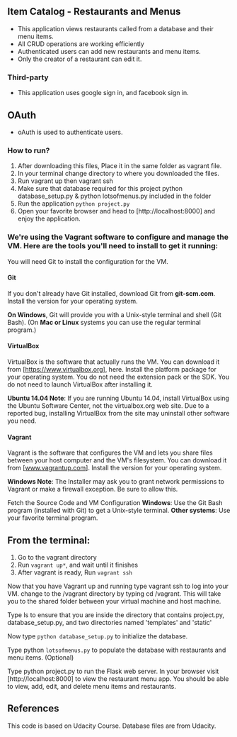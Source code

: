 ## Item Catalog - Restaurants and Menus

* This application views restaurants called from a database and their menu items.
* All CRUD operations are working efficiently
* Authenticated users can add new restaurants and menu items.
* Only the creator of a restaurant can edit it.


### Third-party
* This application uses google sign in, and facebook sign in.


## OAuth
* oAuth is used to authenticate users.
### How to run?

1. After downloading this files, Place it in the same folder as vagrant file.
2. In your terminal change directory to where you downloaded the files.
3. Run vagrant up then vagrant ssh
4. Make sure that  database required for this project python database_setup.py & python lotsofmenus.py included in the folder
5. Run the application `python project.py`
6. Open your favorite browser and head to [http://localhost:8000] and enjoy the application.


### We're using the Vagrant software to configure and manage the VM. Here are the tools you'll need to install to get it running:
You will need Git to install the configuration for the VM.

#### Git
If you don't already have Git installed, download Git from **git-scm.com**. Install the version for your operating system.

**On Windows**, Git will provide you with a Unix-style terminal and shell (Git Bash).
(On **Mac or Linux** systems you can use the regular terminal program.)



#### VirtualBox
VirtualBox is the software that actually runs the VM. You can download it from [https://www.virtualbox.org], here. Install the platform package for your operating system. You do not need the extension pack or the SDK. You do not need to launch VirtualBox after installing it.

**Ubuntu 14.04 Note**: If you are running Ubuntu 14.04, install VirtualBox using the Ubuntu Software Center, not the virtualbox.org web site. Due to a reported bug, installing VirtualBox from the site may uninstall other software you need.

#### Vagrant
Vagrant is the software that configures the VM and lets you share files between your host computer and the VM's filesystem. You can download it from [www.vagrantup.com]. Install the version for your operating system.

**Windows Note**: The Installer may ask you to grant network permissions to Vagrant or make a firewall exception. Be sure to allow this.

Fetch the Source Code and VM Configuration
**Windows**: Use the Git Bash program (installed with Git) to get a Unix-style terminal.
**Other systems**: Use your favorite terminal program.

## From the terminal:
1. Go to the vagrant directory
2. Run `vagrant up*`, and wait until it finishes
3. After vagrant is ready, Run `vagrant ssh`


Now that you have Vagrant up and running type vagrant ssh to log into your VM. change to the /vagrant directory by typing cd /vagrant. This will take you to the shared folder between your virtual machine and host machine.

Type ls to ensure that you are inside the directory that contains project.py, database_setup.py, and two directories named 'templates' and 'static'

Now type `python database_setup.py` to initialize the database.

Type python `lotsofmenus.py` to populate the database with restaurants and menu items. (Optional)

Type python project.py to run the Flask web server. In your browser visit [http://localhost:8000] to view the restaurant menu app. You should be able to view, add, edit, and delete menu items and restaurants.

## References
This code is based on Udacity Course.
Database files are from Udacity.
